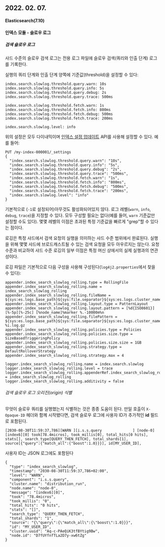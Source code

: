 ## 2022. 02. 07.

#### Elasticsearch(7.10)

#### 인덱스 모듈 - 슬로우 로그

##### 검색 슬로우 로그

샤드 수준의 슬로우 검색 로그는 전용 로그 파일에 슬로우 검색(쿼리와 인출 단계) 로그를 기록한다.

실행의 쿼리 단계와 인출 단계 양쪽에 기준값(threshold)을 설정할 수 있다:

```
index.search.slowlog.threshold.query.warn: 10s
index.search.slowlog.threshold.query.info: 5s
index.search.slowlog.threshold.query.debug: 2s
index.search.slowlog.threshold.query.trace: 500ms

index.search.slowlog.threshold.fetch.warn: 1s
index.search.slowlog.threshold.fetch.info: 800ms
index.search.slowlog.threshold.fetch.debug: 500ms
index.search.slowlog.threshold.fetch.trace: 200ms

index.search.slowlog.level: info
```

위의 설정은 모두 다이내믹이며 [인덱스 설정 업데이트][update-indices-api] API를 사용해 설정할 수 있다. 예를 들어:

```http
PUT /my-index-000001/_settings
{
  "index.search.slowlog.threshold.query.warn": "10s",
  "index.search.slowlog.threshold.query.info": "5s",
  "index.search.slowlog.threshold.query.debug": "2s",
  "index.search.slowlog.threshold.query.trace": "500ms",
  "index.search.slowlog.threshold.fetch.warn": "1s",
  "index.search.slowlog.threshold.fetch.info": "800ms",
  "index.search.slowlog.threshold.fetch.debug": "500ms",
  "index.search.slowlog.threshold.fetch.trace": "200ms",
  "index.search.slowlog.level": "info"
}
```

기본적으로 (`-1`로 설정되어)아무것도 활성화되어있지 않다. 로그 레벨(`warn`, `info`, `debug`, `trace`)을 지정할 수 있다. 모두 구성할 필요는 없다(예를 들어, `warn` 기준값만 설정할 수도 있다). 몇몇 레벨의 이점은 초과된 특정 기준값을 빠르게 "grep"할 수 있다는 점이다.

로깅은 특정 샤드에서 검색 요청의 실행을 의미하는 샤드 수준 범위에서 완료된다. 실행을 위해 몇몇 샤드에 브로드캐스트될 수 있는 검색 요청을 모두 아우르지는 않는다.  요청 수준과 비교하여 샤드 수준 로깅의 일부 이점은 특정 머신 상에서의 실제 실행과의 연관성이다.

로깅 파일은 기본적으로 다음 구성을 사용해 구성된다(`log4j2.properties`에서 찾을 수 있다):

```properties
appender.index_search_slowlog_rolling.type = RollingFile
appender.index_search_slowlog_rolling.name = index_search_slowlog_rolling
appender.index_search_slowlog_rolling.fileName = ${sys:es.logs.base_path}${sys:file.separator}${sys:es.logs.cluster_name}_index_search_slowlog.log
appender.index_search_slowlog_rolling.layout.type = PatternLayout
appender.index_search_slowlog_rolling.layout.pattern = [%d{ISO8601}][%-5p][%-25c] [%node_name]%marker %.-10000m%n
appender.index_search_slowlog_rolling.filePattern = ${sys:es.logs.base_path}${sys:file.separator}${sys:es.logs.cluster_name}_index_search_slowlog-%i.log.gz
appender.index_search_slowlog_rolling.policies.type = Policies
appender.index_search_slowlog_rolling.policies.size.type = SizeBasedTriggeringPolicy
appender.index_search_slowlog_rolling.policies.size.size = 1GB
appender.index_search_slowlog_rolling.strategy.type = DefaultRolloverStrategy
appender.index_search_slowlog_rolling.strategy.max = 4

logger.index_search_slowlog_rolling.name = index.search.slowlog
logger.index_search_slowlog_rolling.level = trace
logger.index_search_slowlog_rolling.appenderRef.index_search_slowlog_rolling.ref = index_search_slowlog_rolling
logger.index_search_slowlog_rolling.additivity = false
```

###### 검색 슬로우 로그 오리진(origin) 식별

무엇이 슬로우 쿼리를 실행했는지 식별하는 것은 종종 도움이 된다. 만일 호출이 `X-Opaque-ID` 헤더와 함께 시작됐다면, 검색 슬로우 로그에 사용자 ID가 추가적인 **id** 필드로 포함된다.

```
[2030-08-30T11:59:37,786][WARN ][i.s.s.query              ] [node-0] [index6][0] took[78.4micros], took_millis[0], total_hits[0 hits], stats[], search_type[QUERY_THEN_FETCH], total_shards[1], source[{"query":{"match_all":{"boost":1.0}}}], id[MY_USER_ID],
```

사용자 ID는 JSON 로그에도 포함된다

```
{
  "type": "index_search_slowlog",
  "timestamp": "2030-08-30T11:59:37,786+02:00",
  "level": "WARN",
  "component": "i.s.s.query",
  "cluster.name": "distribution_run",
  "node.name": "node-0",
  "message": "[index6][0]",
  "took": "78.4micros",
  "took_millis": "0",
  "total_hits": "0 hits",
  "stats": "[]",
  "search_type": "QUERY_THEN_FETCH",
  "total_shards": "1",
  "source": "{\"query\":{\"match_all\":{\"boost\":1.0}}}",
  "id": "MY_USER_ID",
  "cluster.uuid": "Aq-c-PAeQiK3tfBYtig9Bw",
  "node.id": "D7fUYfnfTLa2D7y-xw6tZg"
}
```



[update-indices-api]: https://www.elastic.co/guide/en/elasticsearch/reference/7.10/indices-update-settings.html